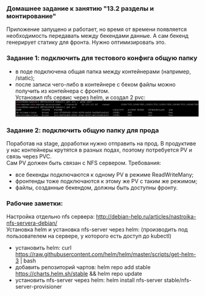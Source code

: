 ### Домашнее задание к занятию "13.2 разделы и монтирование"  </br>
Приложение запущено и работает, но время от времени появляется необходимость передавать между бекендами данные. А сам бекенд генерирует статику для фронта. Нужно оптимизировать это. </br>

### Задание 1: подключить для тестового конфига общую папку </br>
* в поде подключена общая папка между контейнерами (например, /static); </br>
* после записи чего-либо в контейнере с беком файлы можно получить из контейнера с фронтом. </br>
Установил nfs сервис через helm, и создал 2 pvc: </br>
![2_claims_db_nfs](https://github.com/murzinvit/screen/blob/507b8da79b31bd402904c0a9c28fca6cca8c735f/Kuber_2_claims_db_nfs.jpg) </br>

### Задание 2: подключить общую папку для прода </br>
Поработав на stage, доработки нужно отправить на прод. В продуктиве у нас контейнеры крутятся в разных подах, поэтому потребуется PV и связь через PVC. </br>
Сам PV должен быть связан с NFS сервером. Требования: </br>
* все бекенды подключаются к одному PV в режиме ReadWriteMany; </br>
* фронтенды тоже подключаются к этому же PV с таким же режимом; </br>
* файлы, созданные бекендом, должны быть доступны фронту. </br>


### Рабочие заметки: </br>
Настройка отдельно nfs сервера: http://debian-help.ru/articles/nastroika-nfs-servera-debian/ </br>
Установка helm и установка nfs-server через helm: (производить под пользователем на сервере, у которого есть доступ до kubectl) </br>
* установить helm: curl https://raw.githubusercontent.com/helm/helm/master/scripts/get-helm-3 | bash </br>
* добавить репозиторий чартов: helm repo add stable https://charts.helm.sh/stable && helm repo update </br>
* установить nfs-server через helm: helm install nfs-server stable/nfs-server-provisioner </br>
